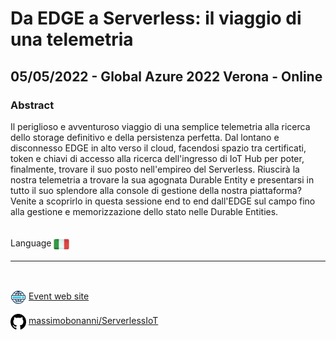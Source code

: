# Da EDGE a Serverless: il viaggio di una telemetria
## 05/05/2022 - Global Azure 2022 Verona - Online
### Abstract
Il periglioso e avventuroso viaggio di una semplice telemetria alla ricerca dello storage definitivo e della persistenza perfetta. Dal lontano e disconnesso EDGE in alto verso il cloud, facendosi spazio tra certificati, token e chiavi di accesso alla ricerca dell'ingresso di IoT Hub per poter, finalmente, trovare il suo posto nell'empireo del Serverless. Riuscirà la nostra telemetria a trovare la sua agognata Durable Entity e presentarsi in tutto il suo splendore alla console di gestione della nostra piattaforma? Venite a scoprirlo in questa sessione end to end dall'EDGE sul campo fino alla gestione e memorizzazione dello stato nelle Durable Entities.

<br/>
Language <img width="25" src="https://raw.githubusercontent.com/massimobonanni/massimobonanni/master/images/flagitaly.svg" style="vertical-align:middle">

<br/>

---

<br/>
<p>
<img width="25" src="https://raw.githubusercontent.com/massimobonanni/massimobonanni/master/images/eventwebsite.svg" style="vertical-align:middle"> 
<a href="https://cloudgen.it/global-azure-2022/">Event web site</a>
</p>

<p>
<img width="25" src="https://raw.githubusercontent.com/massimobonanni/massimobonanni/master/images/github.svg" style="vertical-align:middle"> 
<a href="https://github.com/massimobonanni/ServerlessIoT" target="_blank">massimobonanni/ServerlessIoT
</a>
</p>



